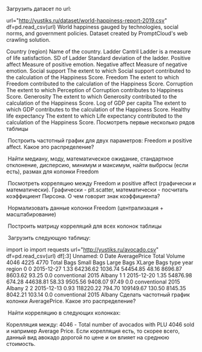 Загрузить датасет по url:

url="http://yustiks.ru/dataset/world-happiness-report-2019.csv"
df=pd.read_csv(url)
World happiness gauged by technologies, social norms, and government policies. Dataset created by PromptCloud's web crawling solution.

Country (region) Name of the country.
Ladder Cantril Ladder is a measure of life satisfaction.
SD of Ladder Standard deviation of the ladder.
Positive affect Measure of positive emotion.
Negative affect Measure of negative emotion.
Social support The extent to which Social support contributed to the calculation of the Happiness Score.
Freedom The extent to which Freedom contributed to the calculation of the Happiness Score.
Corruption The extent to which Perception of Corruption contributes to Happiness Score.
Generosity The extent to which Generosity contributed to the calculation of the Happiness Score.
Log of GDP per capita The extent to which GDP contributes to the calculation of the Happiness Score.
Healthy life expectancy The extent to which Life expectancy contributed to the calculation of the Happiness Score.
Посмотреть первые несколько рядов таблицы

​
Построить частотный график для двух параметров: Freedom и positive affect. Какое это распределение?

​
Найти медиану, моду, математическое ожидание, стандартное отклонение, дисперсию, минимум и максимум, найти выбросы (если есть), размах для колонки Freedom

​
Посмотреть корреляцию между Freedom и positive affect (графически и математически). Графически - plt.scatter, математически - посчитать коэффициент Пирсона. О чем говорит знак коэффициента?

​
Нормализовать данные колонки Freedom (централизация + масштабирование)

​
Построить матрицу корреляций для всех колонок таблицы

​
Загрузить следующую таблицу:

import io
import requests
url="http://yustiks.ru/avocado.csv"
df=pd.read_csv(url)
df[:3]
Unnamed: 0	Date	AveragePrice	Total Volume	4046	4225	4770	Total Bags	Small Bags	Large Bags	XLarge Bags	type	year	region
0	0	2015-12-27	1.33	64236.62	1036.74	54454.85	48.16	8696.87	8603.62	93.25	0.0	conventional	2015	Albany
1	1	2015-12-20	1.35	54876.98	674.28	44638.81	58.33	9505.56	9408.07	97.49	0.0	conventional	2015	Albany
2	2	2015-12-13	0.93	118220.22	794.70	109149.67	130.50	8145.35	8042.21	103.14	0.0	conventional	2015	Albany
Сделать частотный график колонки AveragePrice. Какое это распределение?

​
Найти корреляцию в следующих колонках:

Корелляция между: 4046 - Total number of avocados with PLU 4046 sold и например Average Price. Если корелляция есть, то скорее всего, данный вид авокадо дорогой по цене и он влияет на среднюю стоимость.